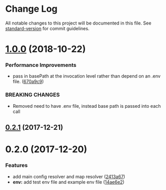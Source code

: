 # Change Log

All notable changes to this project will be documented in this file. See [standard-version](https://github.com/conventional-changelog/standard-version) for commit guidelines.

<a name="1.0.0"></a>
# [1.0.0](https://github.com/web-mech/forst/compare/v0.2.1...v1.0.0) (2018-10-22)


### Performance Improvements

* pass in basePath at the invocation level rather than depend on an .env file. ([670a9c9](https://github.com/web-mech/forst/commit/670a9c9))


### BREAKING CHANGES

* Removed need to have .env file, instead base path is  passed into each call



<a name="0.2.1"></a>
## [0.2.1](https://github.com/web-mech/forst/compare/v0.2.0...v0.2.1) (2017-12-21)



<a name="0.2.0"></a>
# 0.2.0 (2017-12-20)


### Features

* add main config resolver and map resolver ([2413a67](https://github.com/web-mech/forst/commit/2413a67))
* **env:** add test env file and example env file ([14ae6e2](https://github.com/web-mech/forst/commit/14ae6e2))
